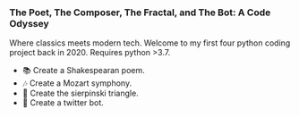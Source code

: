 ### The Poet, The Composer, The Fractal, and The Bot: A Code Odyssey

Where classics meets modern tech. Welcome to my first four python coding project back in 2020. Requires python >3.7.
- 📚 Create a Shakespearan poem. 
- 🎶 Create a Mozart symphony. 
- 🔺 Create the sierpinski triangle. 
- 🤖 Create a twitter bot. 

